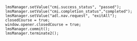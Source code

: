 <pre><code>
lmsManager.setValue("cmi.success_status", "passed");
lmsManager.setValue("cmi.completion_status","completed");
lmsManager.setValue("adl.nav.request", "exitAll");
closedCourse = true;
window.opener.closedCourse = true;
lmsManager.commit();
lmsManager.terminate2();
</code></pre>
